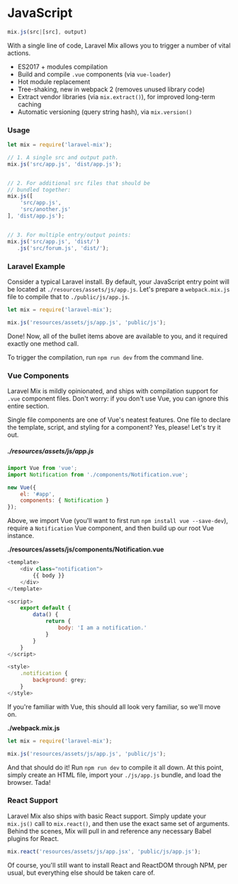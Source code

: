 # JavaScript

```js
mix.js(src|[src], output)
```

With a single line of code, Laravel Mix allows you to trigger a number of vital actions.

* ES2017 + modules compilation
* Build and compile `.vue` components \(via `vue-loader`\)
* Hot module replacement
* Tree-shaking, new in webpack 2 \(removes unused library code\)
* Extract vendor libraries \(via `mix.extract()`\), for improved long-term caching
* Automatic versioning \(query string hash\), via `mix.version()`


### Usage

```js
let mix = require('laravel-mix');

// 1. A single src and output path.
mix.js('src/app.js', 'dist/app.js');


// 2. For additional src files that should be
// bundled together:
mix.js([
    'src/app.js',
    'src/another.js'
], 'dist/app.js');


// 3. For multiple entry/output points:
mix.js('src/app.js', 'dist/')
   .js('src/forum.js', 'dist/');
```


### Laravel Example

Consider a typical Laravel install. By default, your JavaScript entry point will be located at `./resources/assets/js/app.js`. Let's prepare a `webpack.mix.js` file to compile that to `./public/js/app.js`.

```js
let mix = require('laravel-mix');

mix.js('resources/assets/js/app.js', 'public/js');
```

Done! Now, all of the bullet items above are available to you, and it required exactly one method call.

To trigger the compilation, run `npm run dev` from the command line.

### Vue Components

Laravel Mix is mildly opinionated, and ships with compilation support for `.vue` component files. Don't worry: if you don't use Vue, you can ignore this entire section.

Single file components are one of Vue's neatest features. One file to declare the template, script, and styling for a component? Yes, please! Let's try it out.

##### ./resources/assets/js/app.js

```js
import Vue from 'vue';
import Notification from './components/Notification.vue';

new Vue({
    el: '#app',
    components: { Notification }
});
```

Above, we import Vue \(you'll want to first run `npm install vue --save-dev`\), require a `Notification` Vue component, and then build up our root Vue instance.

**./resources/assets/js/components/Notification.vue**

```js
<template>
    <div class="notification">
        {{ body }}
    </div>
</template>

<script>
    export default {
        data() {
            return {
                body: 'I am a notification.'
            }
        }
    }
</script>

<style>
    .notification {
        background: grey;
    }
</style>
```

If you're familiar with Vue, this should all look very familiar, so we'll move on.

**./webpack.mix.js**

```js
let mix = require('laravel-mix');

mix.js('resources/assets/js/app.js', 'public/js');
```

And that should do it! Run `npm run dev` to compile it all down. At this point, simply create an HTML file, import your `./js/app.js` bundle, and load the browser. Tada!

### React Support

Laravel Mix also ships with basic React support. Simply update your `mix.js()` call to `mix.react()`, and then use the exact same set of arguments. Behind the scenes, Mix will pull in and reference any necessary Babel plugins for React.

```js
mix.react('resources/assets/js/app.jsx', 'public/js/app.js');
```

Of course, you'll still want to install React and ReactDOM through NPM, per usual, but everything else should be taken care of.
